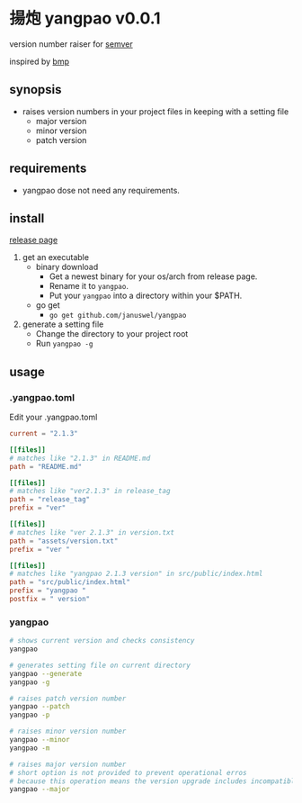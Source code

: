 揚炮 yangpao v0.0.1
===================

version number raiser for [semver](http://semver.org/)

inspired by [bmp](https://github.com/kt3k/bmp)


synopsis
--------

- raises version numbers in your project files in keeping with a setting file
    - major version
    - minor version
    - patch version


requirements
------------

- yangpao dose not need any requirements.


install
-------

[release page](https://github.com/januswel/yangpao/releases)

1. get an executable
    - binary download
        - Get a newest binary for your os/arch from release page.
        - Rename it to `yangpao`.
        - Put your `yangpao` into a directory within your $PATH.
    - go get
        - `go get github.com/januswel/yangpao`
2. generate a setting file
    - Change the directory to your project root
    - Run `yangpao -g`


usage
-----

### .yangpao.toml

Edit your .yangpao.toml

```toml:.yangpao.toml
current = "2.1.3"

[[files]]
# matches like "2.1.3" in README.md
path = "README.md"

[[files]]
# matches like "ver2.1.3" in release_tag
path = "release_tag"
prefix = "ver"

[[files]]
# matches like "ver 2.1.3" in version.txt
path = "assets/version.txt"
prefix = "ver "

[[files]]
# matches like "yangpao 2.1.3 version" in src/public/index.html
path = "src/public/index.html"
prefix = "yangpao "
postfix = " version"
```

### yangpao

```sh
# shows current version and checks consistency
yangpao

# generates setting file on current directory
yangpao --generate
yangpao -g

# raises patch version number
yangpao --patch
yangpao -p

# raises minor version number
yangpao --minor
yangpao -m

# raises major version number
# short option is not provided to prevent operational erros
# because this operation means the version upgrade includes incompatible changes
yangpao --major
```
